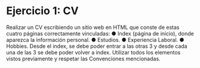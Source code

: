 # Ejercicio 1: CV
Realizar un CV escribiendo un sitio web en HTML que conste de estas cuatro páginas correctamente vinculadas:
● Index  (página de inicio), donde aparezca la información personal.
● Estudios.
● Experiencia Laboral.
● Hobbies.
Desde el index, se debe poder entrar a las otras 3 y desde cada una de las 3 se debe poder volver a index.
Utilizar todos los elementos vistos previamente y respetar las Convenciones mencionadas.
